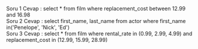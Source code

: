 Soru 1 Cevap :
select * from film
where replacement_cost between 12.99 and 16.98 <br>
Soru 2 Cevap :
select first_name, last_name from actor
where first_name in('Penelope', 'Nick', 'Ed') <br>
Soru 3 Cevap :
select * from film
where rental_rate in (0.99, 2.99, 4.99) and replacement_cost in (12.99, 15.99, 28.99) <br> 
